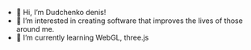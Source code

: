 - 👋 Hi, I’m Dudchenko denis!
- 👀 I’m interested in creating software that improves the lives of those around me.
- 🌱 I’m currently learning WebGL, three.js


<!---
Kabanchegg1337/Kabanchegg1337 is a ✨ special ✨ repository because its `README.md` (this file) appears on your GitHub profile.
You can click the Preview link to take a look at your changes.
--->
